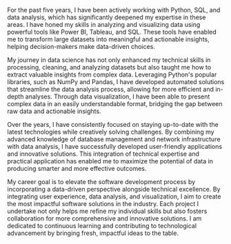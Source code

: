 For the past five years, I have been actively working with Python, SQL, and data analysis, which has significantly deepened my expertise in these areas. I have honed my skills in analyzing and visualizing data using powerful tools like Power BI, Tableau, and SQL. These tools have enabled me to transform large datasets into meaningful and actionable insights, helping decision-makers make data-driven choices.

My journey in data science has not only enhanced my technical skills in processing, cleaning, and analyzing datasets but also taught me how to extract valuable insights from complex data. Leveraging Python's popular libraries, such as NumPy and Pandas, I have developed automated solutions that streamline the data analysis process, allowing for more efficient and in-depth analyses. Through data visualization, I have been able to present complex data in an easily understandable format, bridging the gap between raw data and actionable insights.

Over the years, I have consistently focused on staying up-to-date with the latest technologies while creatively solving challenges. By combining my advanced knowledge of database management and network infrastructure with data analysis, I have successfully developed user-friendly applications and innovative solutions. This integration of technical expertise and practical application has enabled me to maximize the potential of data in producing smarter and more effective outcomes.

My career goal is to elevate the software development process by incorporating a data-driven perspective alongside technical excellence. By integrating user experience, data analysis, and visualization, I aim to create the most impactful software solutions in the industry. Each project I undertake not only helps me refine my individual skills but also fosters collaboration for more comprehensive and innovative solutions. I am dedicated to continuous learning and contributing to technological advancement by bringing fresh, impactful ideas to the table.
